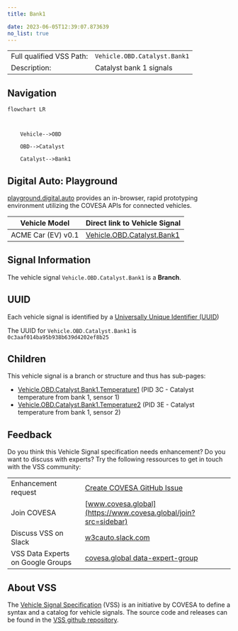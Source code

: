 ```yaml
---
title: Bank1

date: 2023-06-05T12:39:07.873639
no_list: true
---
```



| | |
|---|---|
| Full qualified VSS Path: | `Vehicle.OBD.Catalyst.Bank1` |
| Description: | Catalyst bank 1 signals |

## Navigation

```mermaid
flowchart LR



    Vehicle-->OBD

    OBD-->Catalyst

    Catalyst-->Bank1

```


## Digital Auto: Playground

[playground.digital.auto](http://digital.auto) provides an in-browser, rapid prototyping environment utilizing the COVESA APIs for connected vehicles. 

| Vehicle Model | Direct link to Vehicle Signal |
|---|---|
| ACME Car (EV) v0.1 | [Vehicle.OBD.Catalyst.Bank1](https://digitalauto.netlify.app/model/STLWzk1WyqVVLbfymb4f/cvi/list/Vehicle.OBD.Catalyst.Bank1/) |


## Signal Information




The vehicle signal `Vehicle.OBD.Catalyst.Bank1` is a **Branch**.





## UUID

Each vehicle signal is identified by a [Universally Unique Identifier (UUID](https://en.wikipedia.org/wiki/Universally_unique_identifier))

The UUID for `Vehicle.OBD.Catalyst.Bank1` is `0c3aaf014ba95b938b639d4202ef8b25`

## Children

This vehicle signal is a branch or structure and thus has sub-pages:

- [Vehicle.OBD.Catalyst.Bank1.Temperature1](temperature1/) (PID 3C - Catalyst temperature from bank 1, sensor 1)
- [Vehicle.OBD.Catalyst.Bank1.Temperature2](temperature2/) (PID 3E - Catalyst temperature from bank 1, sensor 2)


## Feedback

Do you think this Vehicle Signal specification needs enhancement? Do you want to discuss with experts? Try the following ressources to get in touch with the VSS community:

| | |
|---|---|
| Enhancement request | [Create COVESA GitHub Issue](https://github.com/COVESA/vehicle_signal_specification/issues/new?body=Please+describe+your+feedback&title=Signal+feedback+Vehicle.OBD.Catalyst.Bank1) |
| Join COVESA | [www.covesa.global](https://www.covesa.global/join?src=sidebar) |
| Discuss VSS on Slack | [w3cauto.slack.com](http://w3cauto.slack.com/) |
| VSS Data Experts on Google Groups | [covesa.global data-expert-group](https://groups.google.com/a/covesa.global/g/data-expert-group) |

## About VSS

The [Vehicle Signal Specification](https://covesa.github.io/vehicle_signal_specification/) (VSS)
is an initiative by COVESA to define a syntax and a catalog for vehicle signals.
The source code and releases can be found in the [VSS github repository](https://github.com/COVESA/vehicle_signal_specification).

